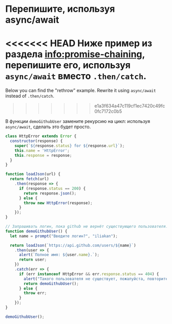 
# Перепишите, используя async/await

<<<<<<< HEAD
Ниже пример из раздела <info:promise-chaining>, перепишите его, используя `async/await` вместо `.then/catch`.
=======
Below you can find the "rethrow" example. Rewrite it using `async/await` instead of `.then/catch`.
>>>>>>> e1a3f634a47c119cf1ec7420c49fc0fc7172c0b5

В функции `demoGithubUser` замените рекурсию на цикл: используя `async/await`, сделать это будет просто.

```js run
class HttpError extends Error {
  constructor(response) {
    super(`${response.status} for ${response.url}`);
    this.name = 'HttpError';
    this.response = response;
  }
}

function loadJson(url) {
  return fetch(url)
    .then(response => {
      if (response.status == 200) {
        return response.json();
      } else {
        throw new HttpError(response);
      }
    });
}

// Запрашивать логин, пока github не вернёт существующего пользователя.
function demoGithubUser() {
  let name = prompt("Введите логин?", "iliakan");

  return loadJson(`https://api.github.com/users/${name}`)
    .then(user => {
      alert(`Полное имя: ${user.name}.`);
      return user;
    })
    .catch(err => {
      if (err instanceof HttpError && err.response.status == 404) {
        alert("Такого пользователя не существует, пожалуйста, повторите ввод.");
        return demoGithubUser();
      } else {
        throw err;
      }
    });
}

demoGithubUser();
```

